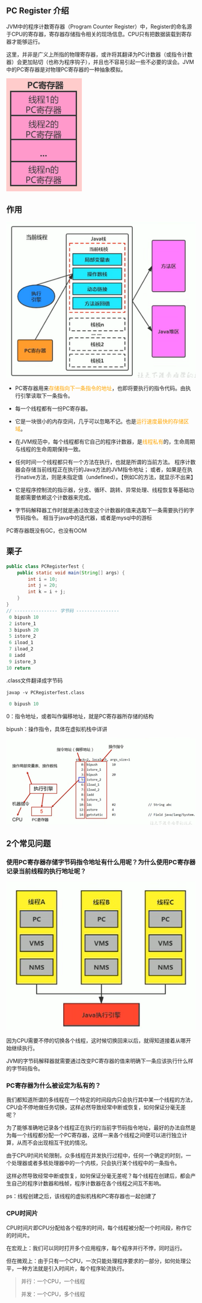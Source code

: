 ## PC Register 介绍

JVM中的程序计数寄存器（Program Counter Register）中，Register的命名源于CPU的寄存器，寄存器存储指令相关的现场信息。CPU只有把数据装载到寄存器才能够运行。

这里，并非是广义上所指的物理寄存器，或许将其翻译为PC计数器（或指令计数器）会更加贴切（也称为程序钩子），并且也不容易引起一些不必要的误会。JVM中的PC寄存器是对物理PC寄存器的一种抽象模拟。

![image-20230424021422300](image/9.%E7%A8%8B%E5%BA%8F%E8%AE%A1%E6%95%B0%E5%99%A8%EF%BC%88PC%E5%AF%84%E5%AD%98%E5%99%A8%EF%BC%89/image-20230424021422300.png)

## 作用

![image-20230424021506695](image/9.%E7%A8%8B%E5%BA%8F%E8%AE%A1%E6%95%B0%E5%99%A8%EF%BC%88PC%E5%AF%84%E5%AD%98%E5%99%A8%EF%BC%89/image-20230424021506695.png)

* PC寄存器用来<font color = "orange">存储指向下一条指令的地址</font>，也即将要执行的指令代码。由执行引擎读取下一条指令。

* 每一个线程都有一份PC寄存器。

* 它是一块很小的内存空间，几乎可以忽略不记。也是<font color="orange">运行速度最快的存储区域</font>。

* 在JVM规范中，每个线程都有它自己的程序计数器，是<font color="orange">线程私有</font>的，生命周期与线程的生命周期保持一致。
* 任何时间一个线程都只有一个方法在执行，也就是所谓的当前方法。
  程序计数器会存储当前线程正在执行的Java方法的JVM指令地址；
  或者，如果是在执行native方法，则是未指定值（undefined）。【例如C的方法，就显示不出来】
* 它是程序控制流的指示器，分支、循环、跳转、异常处理、线程恢复等基础功能都需要依赖这个计数器来完成。
* 字节码解释器工作时就是通过改变这个计数器的值来选取下一条需要执行的字节码指令。
  相当于java中的迭代器，或者是mysql中的游标

PC寄存器既没有GC，也没有OOM



## 栗子

```java
public class PCRegisterTest {
    public static void main(String[] args) {
        int i = 10;
        int j = 20;
        int k = i + j;
    }
}
// ---------------- 字节码 ----------------
 0 bipush 10
 2 istore_1
 3 bipush 20
 5 istore_2
 6 iload_1
 7 iload_2
 8 iadd
 9 istore_3
10 return
```

.class文件翻译成字节码

```shell
javap -v PCRegisterTest.class
```

```java
 0 bipush 10
```

0：指令地址，或者叫作偏移地址，就是PC寄存器所存储的结构

bipush：操作指令，具体在虚拟机栈中详讲

![image-20230424024808462](image/9.%E7%A8%8B%E5%BA%8F%E8%AE%A1%E6%95%B0%E5%99%A8%EF%BC%88PC%E5%AF%84%E5%AD%98%E5%99%A8%EF%BC%89/image-20230424024808462.png)



## 2个常见问题

### 使用PC寄存器存储字节码指令地址有什么用呢？为什么使用PC寄存器记录当前线程的执行地址呢？

![image-20230424025041487](image/9.%E7%A8%8B%E5%BA%8F%E8%AE%A1%E6%95%B0%E5%99%A8%EF%BC%88PC%E5%AF%84%E5%AD%98%E5%99%A8%EF%BC%89/image-20230424025041487.png)

因为CPU需要不停的切换各个线程，这时候切换回来以后，就得知道接着从哪开始继续执行。

JVM的字节码解释器就需要通过改变PC寄存器的值来明确下一条应该执行什么样的字节码指令。



### PC寄存器为什么被设定为私有的？

我们都知道所谓的多线程在一个特定的时间段内只会执行其中某一个线程的方法，CPU会不停地做任务切换，这样必然导致经常中断或恢复，如何保证分毫无差呢？

为了能够准确地记录各个线程正在执行的当前字节码指令地址，最好的办法自然是为每一个线程都分配一个PC寄存器，这样一来各个线程之间便可以进行独立计算，从而不会出现相互干扰的情况。

由于CPU时间片轮限制，众多线程在并发执行过程中，任何一个确定的时刻，一个处理器或者多核处理器中的一个内核，只会执行某个线程中的一条指令。

这样必然导致经常中断或恢复，如何保证分毫无差呢？每个线程在创建后，都会产生自己的程序计数器和栈帧，程序计数器在各个线程之间互不影响。

ps：线程创建之后，该线程的虚拟机栈和PC寄存器也一起创建了



### CPU时间片

CPU时间片即CPU分配给各个程序的时间，每个线程被分配一个时间段，称作它的时间片。

在宏观上：我们可以同时打开多个应用程序，每个程序并行不悖，同时运行。

但在微观上：由于只有一个CPU，一次只能处理程序要求的一部分，如何处理公平，一种方法就是引入时间片，每个程序轮流执行。

> 并行：一个CPU，一个线程
>
> 并发：一个CPU，多个线程